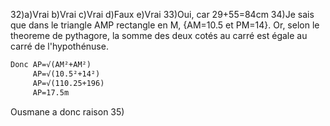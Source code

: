 32)a)Vrai
   b)Vrai
   c)Vrai
   d)Faux
   e)Vrai
33)Oui, car 29+55=84cm
34)Je sais que dans le triangle AMP rectangle en M, {AM=10.5 et PM=14}.
Or, selon le theoreme de pythagore, la somme des deux cotés au carré est égale au carré de l'hypothénuse.
```markdown
Donc AP=√(AM²+AM²)
     AP=√(10.5²+14²)
     AP=√(110.25+196)
     AP=17.5m
``` 
Ousmane a donc raison
35)
